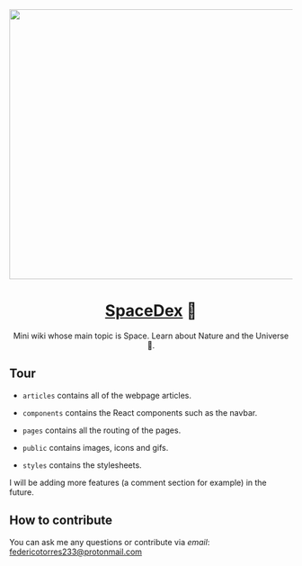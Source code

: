 <div align="center">

<img src="https://user-images.githubusercontent.com/80338247/164950886-3f81ccfe-b7a4-44f1-b138-a83868493cc0.gif" width="3840" height="480">

# [SpaceDex](https://spacedex.vercel.app/) :rocket:

Mini wiki whose main topic is Space. Learn about Nature and the Universe 🌌.

</div>

## Tour

- `articles` contains all of the webpage articles.

- `components` contains the React components such as the navbar.

- `pages` contains all the routing of the pages.

- `public` contains images, icons and gifs.

- `styles` contains the stylesheets.

I will be adding more features (a comment section for example) in the future.

## How to contribute

You can ask me any questions or contribute via _email_: federicotorres233@protonmail.com

<!--
## Fix a typo or add new features
There are no posts yet
You can also contribute submitting a pull request-->
